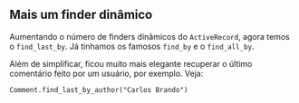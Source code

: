 ## Mais um finder dinâmico

Aumentando o número de finders dinâmicos do `ActiveRecord`, agora temos o `find_last_by`. Já tinhamos os famosos `find_by` e o `find_all_by`.

Além de simplificar, ficou muito mais elegante recuperar o último comentário feito por um usuário, por exemplo. Veja:

	Comment.find_last_by_author("Carlos Brando")
